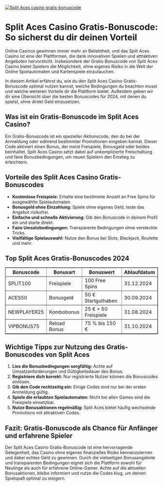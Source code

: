 [![Split Aces casino gratis-bonuscode](https://123-caf.pages.dev/gitsignup.png)](https://vrmoo.ru/Bt82HjjY)

<h1>Split Aces Casino Gratis-Bonuscode: So sicherst du dir deinen Vorteil</h1>  <p>Online Casinos gewinnen immer mehr an Beliebtheit, und das Split Aces Casino ist eine der Plattformen, die dank innovativen Spielen und attraktiven Angeboten hervorsticht. Insbesondere der Gratis-Bonuscode von Split Aces Casino bietet Spielern die Möglichkeit, ohne eigenes Risiko in die Welt der Online Spielautomaten und Kartenspiele einzutauchen.</p>  <p>In diesem Artikel erfährst du, wie du den Split Aces Casino Gratis-Bonuscode optimal nutzen kannst, welche Bedingungen du beachten musst und welche weiteren Vorteile dir die Plattform bietet. Außerdem geben wir dir eine Übersicht über die besten Bonuscodes für 2024, mit denen du spielst, ohne direkt Geld einzusetzen.</p>  <h2>Was ist ein Gratis-Bonuscode im Split Aces Casino?</h2>  <p>Ein Gratis-Bonuscode ist ein spezieller Aktionscode, den du bei der Anmeldung oder während bestimmter Promotionen eingeben kannst. Dieser Code aktiviert einen Bonus, der meist Freispiele, Bonusgeld oder beides beinhaltet. Split Aces Casino setzt dabei auf unkomplizierte Freischaltung und faire Bonusbedingungen, um neuen Spielern den Einstieg zu erleichtern.</p>  <h2>Vorteile des Split Aces Casino Gratis-Bonuscodes</h2>  <ul> <li><strong>Kostenlose Freispiele:</strong> Erhalte eine bestimmte Anzahl an Free Spins für ausgewählte Spielautomaten.</li> <li><strong>Bonusgeld ohne Einzahlung:</strong> Spiele ohne eigenes Geld, teste das Angebot risikofrei.</li> <li><strong>Einfache und schnelle Aktivierung:</strong> Gib den Bonuscode in deinem Profil ein und starte direkt.</li> <li><strong>Faire Umsatzbedingungen:</strong> Transparente Bedingungen ohne versteckte Tricks.</li> <li><strong>Vielfältige Spielauswahl:</strong> Nutze den Bonus bei Slots, Blackjack, Roulette und mehr.</li> </ul>  <h2>Top Split Aces Gratis-Bonuscodes 2024</h2>  <table border="1" cellpadding="6" cellspacing="0">   <thead>     <tr>       <th>Bonuscode</th>       <th>Bonusart</th>       <th>Bonuswert</th>       <th>Ablaufdatum</th>     </tr>   </thead>   <tbody>     <tr>       <td>SPLIT100</td>       <td>Freispiele</td>       <td>100 Free Spins</td>       <td>31.12.2024</td>     </tr>     <tr>       <td>ACES50</td>       <td>Bonusgeld</td>       <td>50 € Startguthaben</td>       <td>30.09.2024</td>     </tr>     <tr>       <td>NEWPLAYER25</td>       <td>Kombobonus</td>       <td>25 € + 50 Freispiele</td>       <td>31.08.2024</td>     </tr>     <tr>       <td>VIPBONUS75</td>       <td>Reload Bonus</td>       <td>75 % bis 150 €</td>       <td>31.10.2024</td>     </tr>   </tbody> </table>  <h2>Wichtige Tipps zur Nutzung des Gratis-Bonuscodes von Split Aces</h2>  <ol> <li><strong>Lies die Bonusbedingungen sorgfältig:</strong> Achte auf Umsatzanforderungen und Gültigkeitsdauer des Bonus.</li> <li><strong>Registriere dich korrekt:</strong> Nur registrierte Nutzer können die Bonuscodes einlösen.</li> <li><strong>Gib den Code rechtzeitig ein:</strong> Einige Codes sind nur bei der ersten Anmeldung gültig.</li> <li><strong>Spiele die erlaubten Spielautomaten:</strong> Nicht bei allen Games sind die Freispiele einsetzbar.</li> <li><strong>Nutze Bonusaktionen regelmäßig:</strong> Split Aces bietet häufig wechselnde Promotions mit attraktiven Codes.</li> </ol>  <h2>Fazit: Gratis-Bonuscode als Chance für Anfänger und erfahrene Spieler</h2>  <p>Der Split Aces Casino Gratis-Bonuscode ist eine hervorragende Gelegenheit, das Casino ohne eigenes finanzielles Risiko kennenzulernen und dabei echtes Geld zu gewinnen. Durch die vielseitigen Bonusangebote und transparenten Bedingungen eignet sich die Plattform sowohl für Neulinge als auch für erfahrene Online-Gamer. Achte auf die aktuellen Bonusaktionen, bleibe informiert und nutze die Codes klug, um deinen Spielspaß optimal zu steigern.</p>